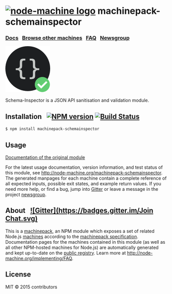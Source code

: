 
<h1>
  <a href="http://node-machine.org" title="Node-Machine public registry"><img alt="node-machine logo" title="Node-Machine Project" src="http://node-machine.org/images/machine-anthropomorph-for-white-bg.png" width="50" /></a>
  machinepack-schemainspector
</h1>

### [Docs](http://node-machine.org/machinepack-schemainspector) &nbsp; [Browse other machines](http://node-machine.org/machinepacks) &nbsp;  [FAQ](http://node-machine.org/implementing/FAQ)  &nbsp;  [Newsgroup](https://groups.google.com/forum/?hl=en#!forum/node-machine)

[![Schema Inspector](https://raw.githubusercontent.com/Atinux/machinepack-schemainspector/master/schema-inspector-logo.png)](https://github.com/Atinux/schema-inspector)

Schema-Inspector is a JSON API sanitisation and validation module.


## Installation &nbsp; [![NPM version](https://badge.fury.io/js/machinepack-schemainspector.svg)](http://badge.fury.io/js/machinepack-schemainspector) [![Build Status](https://travis-ci.org/Atinux/machinepack-schemainspector.png?branch=master)](https://travis-ci.org/Atinux/machinepack-schemainspector)

```sh
$ npm install machinepack-schemainspector
```

## Usage

[Documentation of the original module](https://github.com/Atinux/schema-inspector)

For the latest usage documentation, version information, and test status of this module, see <a href="http://node-machine.org/machinepack-schemainspector" title="Schema-Inspector is an JSON API sanitisation and validation module. (for node.js)">http://node-machine.org/machinepack-schemainspector</a>.  The generated manpages for each machine contain a complete reference of all expected inputs, possible exit states, and example return values.  If you need more help, or find a bug, jump into [Gitter](https://gitter.im/node-machine/general) or leave a message in the project [newsgroup](https://groups.google.com/forum/?hl=en#!forum/node-machine).

## About  &nbsp; [![Gitter](https://badges.gitter.im/Join Chat.svg)](https://gitter.im/node-machine/general?utm_source=badge&utm_medium=badge&utm_campaign=pr-badge&utm_content=badge)

This is a [machinepack](http://node-machine.org/machinepacks), an NPM module which exposes a set of related Node.js [machines](http://node-machine.org/spec/machine) according to the [machinepack specification](http://node-machine.org/spec/machinepack).
Documentation pages for the machines contained in this module (as well as all other NPM-hosted machines for Node.js) are automatically generated and kept up-to-date on the <a href="http://node-machine.org" title="Public machine registry for Node.js">public registry</a>.
Learn more at <a href="http://node-machine.org/implementing/FAQ" title="Machine Project FAQ (for implementors)">http://node-machine.org/implementing/FAQ</a>.

## License

MIT &copy; 2015 contributors
